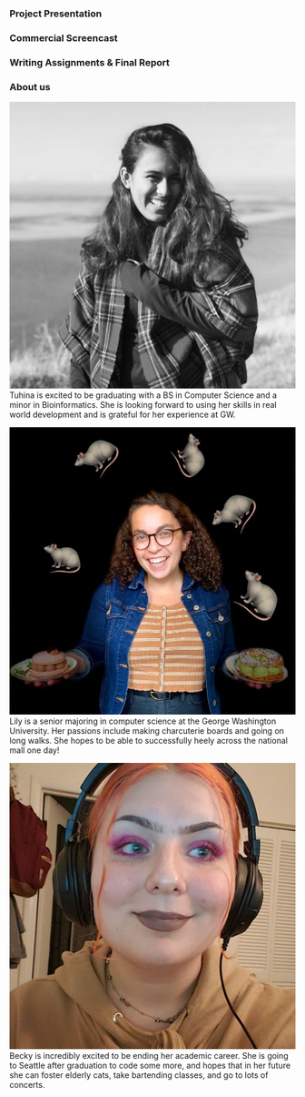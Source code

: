 ### Project Presentation

### Commercial Screencast

### Writing Assignments & Final Report

### About us
![tuhina](res/img/tuhina.png)  
Tuhina is excited to be graduating with a BS in Computer Science and a minor in Bioinformatics. She is looking forward to using her skills in real world development and is grateful for her experience at GW.  

![lily](res/img/lily.jpg)  
Lily is a senior majoring in computer science at the George Washington University. Her passions include making charcuterie boards and going on long walks. She hopes to be able to successfully heely across the national mall one day!  

![becky](res/img/becky.jpg)  
Becky is incredibly excited to be ending her academic career. She is going to Seattle after graduation to code some more, and hopes that in her future she can foster elderly cats, take bartending classes, and go to lots of concerts. 

